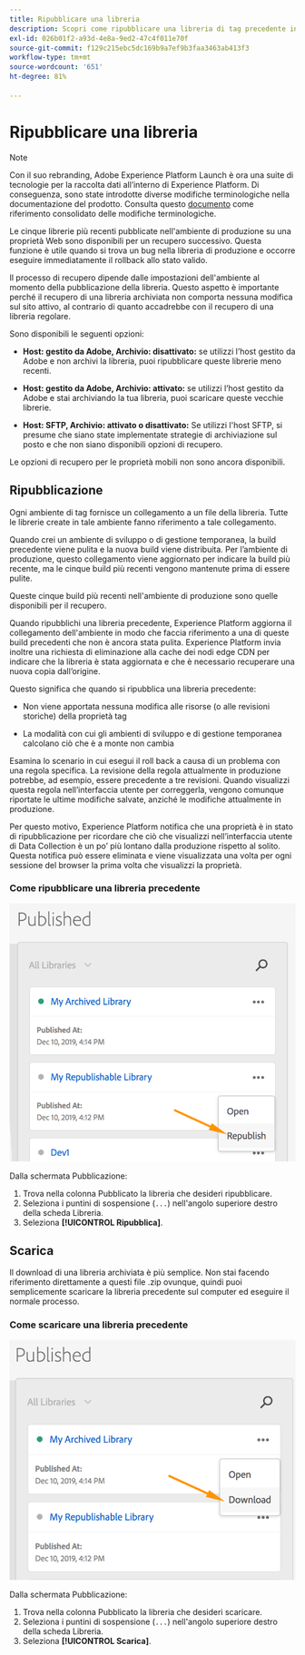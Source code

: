 ```yaml
---
title: Ripubblicare una libreria
description: Scopri come ripubblicare una libreria di tag precedente in Adobe Experience Platform.
exl-id: 026b01f2-a93d-4e8a-9ed2-47c4f011e70f
source-git-commit: f129c215ebc5dc169b9a7ef9b3faa3463ab413f3
workflow-type: tm+mt
source-wordcount: '651'
ht-degree: 81%

---
```


# Ripubblicare una libreria

>[!NOTE]
>
>Con il suo rebranding, Adobe Experience Platform Launch è ora una suite di tecnologie per la raccolta dati all’interno di Experience Platform. Di conseguenza, sono state introdotte diverse modifiche terminologiche nella documentazione del prodotto. Consulta questo [documento](../../term-updates.md) come riferimento consolidato delle modifiche terminologiche.

Le cinque librerie più recenti pubblicate nell&#39;ambiente di produzione su una proprietà Web sono disponibili per un recupero successivo. Questa funzione è utile quando si trova un bug nella libreria di produzione e occorre eseguire immediatamente il rollback allo stato valido.

Il processo di recupero dipende dalle impostazioni dell&#39;ambiente al momento della pubblicazione della libreria. Questo aspetto è importante perché il recupero di una libreria archiviata non comporta nessuna modifica sul sito attivo, al contrario di quanto accadrebbe con il recupero di una libreria regolare.

Sono disponibili le seguenti opzioni:

* **Host: gestito da Adobe, Archivio: disattivato:** se utilizzi l’host gestito da Adobe e non archivi la libreria, puoi ripubblicare queste librerie meno recenti.

* **Host: gestito da Adobe, Archivio: attivato:** se utilizzi l’host gestito da Adobe e stai archiviando la tua libreria, puoi scaricare queste vecchie librerie.

* **Host: SFTP, Archivio: attivato o disattivato:** Se utilizzi l&#39;host SFTP, si presume che siano state implementate strategie di archiviazione sul posto e che non siano disponibili opzioni di recupero.

Le opzioni di recupero per le proprietà mobili non sono ancora disponibili.

## Ripubblicazione

Ogni ambiente di tag fornisce un collegamento a un file della libreria. Tutte le librerie create in tale ambiente fanno riferimento a tale collegamento.

Quando crei un ambiente di sviluppo o di gestione temporanea, la build precedente viene pulita e la nuova build viene distribuita. Per l’ambiente di produzione, questo collegamento viene aggiornato per indicare la build più recente, ma le cinque build più recenti vengono mantenute prima di essere pulite.

Queste cinque build più recenti nell&#39;ambiente di produzione sono quelle disponibili per il recupero.

Quando ripubblichi una libreria precedente, Experience Platform aggiorna il collegamento dell&#39;ambiente in modo che faccia riferimento a una di queste build precedenti che non è ancora stata pulita.  Experience Platform invia inoltre una richiesta di eliminazione alla cache dei nodi edge CDN per indicare che la libreria è stata aggiornata e che è necessario recuperare una nuova copia dall’origine.

Questo significa che quando si ripubblica una libreria precedente:

* Non viene apportata nessuna modifica alle risorse (o alle revisioni storiche) della proprietà tag

* La modalità con cui gli ambienti di sviluppo e di gestione temporanea calcolano ciò che è a monte non cambia

Esamina lo scenario in cui esegui il roll back a causa di un problema con una regola specifica. La revisione della regola attualmente in produzione potrebbe, ad esempio, essere precedente a tre revisioni. Quando visualizzi questa regola nell’interfaccia utente per correggerla, vengono comunque riportate le ultime modifiche salvate, anziché le modifiche attualmente in produzione.

Per questo motivo, Experience Platform notifica che una proprietà è in stato di ripubblicazione per ricordare che ciò che visualizzi nell’interfaccia utente di Data Collection è un po’ più lontano dalla produzione rispetto al solito. Questa notifica può essere eliminata e viene visualizzata una volta per ogni sessione del browser la prima volta che visualizzi la proprietà.

### Come ripubblicare una libreria precedente

![Ripubblicare una libreria](images/retrieve_republish.png)

Dalla schermata Pubblicazione:

1. Trova nella colonna Pubblicato la libreria che desideri ripubblicare.
1. Seleziona i puntini di sospensione (`...`) nell&#39;angolo superiore destro della scheda Libreria.
1. Seleziona **[!UICONTROL Ripubblica]**.

## Scarica

Il download di una libreria archiviata è più semplice. Non stai facendo riferimento direttamente a questi file .zip ovunque, quindi puoi semplicemente scaricare la libreria precedente sul computer ed eseguire il normale processo.

### Come scaricare una libreria precedente

![Scaricare una libreria](images/retrieve_download.png)

Dalla schermata Pubblicazione:

1. Trova nella colonna Pubblicato la libreria che desideri scaricare.
1. Seleziona i puntini di sospensione (`...`) nell&#39;angolo superiore destro della scheda Libreria.
1. Seleziona **[!UICONTROL Scarica]**.
